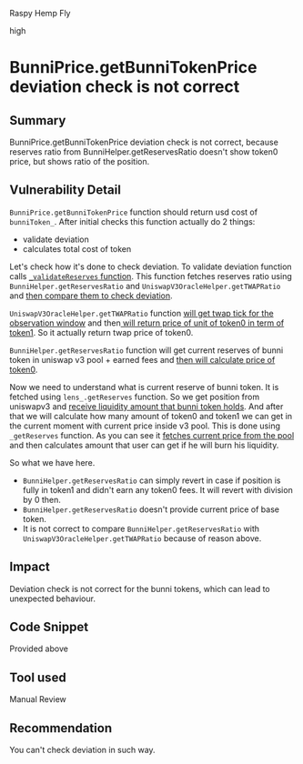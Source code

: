Raspy Hemp Fly

high

# BunniPrice.getBunniTokenPrice deviation check is not correct

## Summary
BunniPrice.getBunniTokenPrice deviation check is not correct, because reserves ratio from BunniHelper.getReservesRatio doesn't show token0 price, but shows ratio of the position.
## Vulnerability Detail
`BunniPrice.getBunniTokenPrice` function should return usd cost of `bunniToken_`.
After initial checks this function actually do 2 things:
- validate deviation
- calculates total cost of token

Let's check how it's done to check deviation.
To validate deviation function calls [`_validateReserves` function](https://github.com/sherlock-audit/2023-11-olympus-rvierdiyev/blob/main/bophades/src/modules/PRICE/submodules/feeds/BunniPrice.sol#L155-L160). This function fetches reserves ratio using `BunniHelper.getReservesRatio` and `UniswapV3OracleHelper.getTWAPRatio` and [then compare them to check deviation](https://github.com/sherlock-audit/2023-11-olympus-rvierdiyev/blob/main/bophades/src/modules/PRICE/submodules/feeds/BunniPrice.sol#L255-L265).

`UniswapV3OracleHelper.getTWAPRatio` function [will get twap tick for the observation window](https://github.com/sherlock-audit/2023-11-olympus-rvierdiyev/blob/main/bophades/src/libraries/UniswapV3/Oracle.sol#L147) and then[ will return price of unit of token0 in term of token1](https://github.com/sherlock-audit/2023-11-olympus-rvierdiyev/blob/main/bophades/src/libraries/UniswapV3/Oracle.sol#L151-L156). So it actually return twap price of token0.

`BunniHelper.getReservesRatio` function will get current reserves of bunni token in uniswap v3 pool + earned fees and [then will calculate price of token0](https://github.com/sherlock-audit/2023-11-olympus-rvierdiyev/blob/main/bophades/src/libraries/UniswapV3/BunniHelper.sol#L51-L54).

Now we need to understand what is current reserve of bunni token. It is fetched using `lens_.getReserves` function.
So we get position from uniswapv3 and [receive liquidity amount that bunni token holds](https://github.com/sherlock-audit/2023-11-olympus-rvierdiyev/blob/main/bophades/src/external/bunni/BunniLens.sol#L61-L63). And after that we will calculate how many amount of token0 and token1 we can get in the current moment with current price inside v3 pool. This is done using `_getReserves` function. As you can see it [fetches current price from the pool](https://github.com/sherlock-audit/2023-11-olympus-rvierdiyev/blob/main/bophades/src/external/bunni/BunniLens.sol#L116) and then calculates amount that user can get if he will burn his liquidity.

So what we have here. 
- `BunniHelper.getReservesRatio` can simply revert in case if position is fully in token1 and didn't earn any token0 fees. It will revert with division by 0 then.
- `BunniHelper.getReservesRatio` doesn't provide current price of base token.
- It is not correct to compare `BunniHelper.getReservesRatio` with `UniswapV3OracleHelper.getTWAPRatio` because of reason above.
## Impact
Deviation check is not correct for the bunni tokens, which can lead to unexpected behaviour.
## Code Snippet
Provided above
## Tool used

Manual Review

## Recommendation
You can't check deviation in such way.
